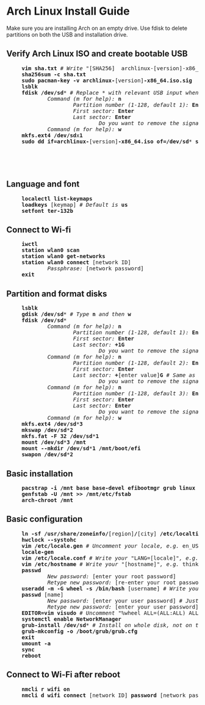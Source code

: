# Arch Linux Install Guide
Make sure you are installing Arch on an empty drive. Use fdisk to delete partitions on both the USB and installation drive.

## Verify Arch Linux ISO and create bootable USB
<dl><dd>
<pre>
<b>vim sha.txt</b> <i># Write</i> "[SHA256]  archlinux-[version]-x86_64.iso"
<b>sha256sum -c sha.txt
sudo pacman-key -v archlinux-</b>[version]<b>-x86_64.iso.sig
lsblk
fdisk /dev/sd</b>* <i># Replace * with relevant USB input when running</i> <b>lsblk</b>
        <i>Command (m for help):</i> <b>n</b>
                <i>Partition number (1-128, default 1):</i> <b>Enter</b>
                <i>First sector:</i> <b>Enter</b>
                <i>Last sector:</i> <b>Enter</b>
                        <i>Do you want to remove the signature? [Y]es/[N]o:</i> <b>y</b>
        <i>Command (m for help):</i> <b>w</b>
<b>mkfs.ext4 /dev/sd</b>x<b>1</b>
<b>sudo dd if=archlinux-</b>[version]<b>-x86_64.iso of=/dev/sd</b>* <b>status=progress bs=2M</b>
</pre>
</dd></dl>
‎

‎
## Language and font
<dl><dd>
<pre>
<b>localectl list-keymaps
loadkeys</b> [keymap] <i># Default is</i> <b>us</b>
<b>setfont ter-132b</b>
</pre>
</dd></dl>
	
## Connect to Wi-fi
<dl><dd>
<pre>
<b>iwctl
station wlan0 scan
station wlan0 get-networks
station wlan0 connect </b>[network ID]
        <i>Passphrase:</i> [network password]
<b>exit</b>
</pre>
</dd></dl>
	
## Partition and format disks
<dl><dd>
<pre>
<b>lsblk
gdisk /dev/sd</b>* <i># Type</i> <b>n</b> <i>and then</i> <b>w</b>
<b>fdisk /dev/sd</b>*
        <i>Command (m for help):</i> <b>n</b>
                <i>Partition number (1-128, default 1):</i> <b>Enter</b>
                <i>First sector:</i> <b>Enter</b>
                <i>Last sector:</i> <b>+1G</b>
                        <i>Do you want to remove the signature? [Y]es/[N]o:</i> <b>y</b>
        <i>Command (m for help):</i> <b>n</b>
                <i>Partition number (1-128, default 2):</i> <b>Enter</b>
                <i>First sector:</i> <b>Enter</b>
                <i>Last sector:</i> <b>+</b>[enter value]<b>G</b> <i># Same as RAM, preferably double if using hibernation, e.g. if RAM is 8 GB then write</i> <b>+16G</b>
                        <i>Do you want to remove the signature? [Y]es/[N]o:</i> <b>y</b>
        <i>Command (m for help):</i> <b>n</b>
                <i>Partition number (1-128, default 3):</i> <b>Enter</b>
                <i>First sector:</i> <b>Enter</b>
                <i>Last sector:</i> <b>Enter</b>
                        <i>Do you want to remove the signature? [Y]es/[N]o:</i> <b>y</b>
        <i>Command (m for help):</i> <b>w
mkfs.ext4 /dev/sd</b>*<b>3
mkswap /dev/sd</b>*<b>2
mkfs.fat -F 32 /dev/sd</b>*<b>1
mount /dev/sd</b>*<b>3 /mnt
mount --mkdir /dev/sd</b>*<b>1 /mnt/boot/efi
swapon /dev/sd</b>*<b>2</b>
</pre>
</dd></dl>

 ## Basic installation
 <dl><dd>
<pre>
<b>pacstrap -i /mnt base base-devel efibootmgr grub linux linux-firmware vim networkmanager
genfstab -U /mnt >> /mnt/etc/fstab
arch-chroot /mnt</b>
</pre>
</dd></dl>

## Basic configuration
<dl><dd>
<pre>
<b>ln -sf /usr/share/zoneinfo/</b>[region]<b>/</b>[city]<b> /etc/localtime
hwclock --systohc
vim /etc/locale.gen</b> <i># Uncomment your locale, e.g.</i> en_US.UTF-8 UTF-8
<b>locale-gen
vim /etc/locale.conf</b> <i># Write your</i> "LANG=[locale]"<i>, e.g.</i> LANG=en_US.UTF-8
<b>vim /etc/hostname</b> <i># Write your</i> "[hostname]"<i>, e.g.</i> thinkpad
<b>passwd</b>
        <i>New password:</i> [enter your root password]
        <i>Retype new password:</i> [re-enter your root password]
<b>useradd -m -G wheel -s /bin/bash</b> [username] <i># Write your username, e.g.</i> john
<b>passwd</b> [name]
        <i>New password:</i> [enter your user password] <i># Just make it the same as your root password</i>
        <i>Retype new password:</i> [enter your user password]
<b>EDITOR=vim visudo</b> <i># Uncomment</i> "%wheel ALL=(ALL:ALL) ALL" <i>under heading</i> ##Uncomment to allow members of group wheel to execute any command</i>
<b>systemctl enable NetworkManager
grub-install /dev/sd</b>* <i># Install on whole disk, not on the individual partitions</i>
<b>grub-mkconfig -o /boot/grub/grub.cfg
exit
umount -a
sync
reboot</b>
</pre>
</dd></dl>

## Connect to Wi-Fi after reboot
<dl><dd>
<pre>
<b>nmcli r wifi on
nmcli d wifi connect</b> [network ID] <b>password</b> [network password]
</pre>
</dd></dl>
